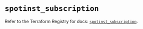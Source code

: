 # `spotinst_subscription`

Refer to the Terraform Registry for docs: [`spotinst_subscription`](https://registry.terraform.io/providers/spotinst/spotinst/1.203.0/docs/resources/subscription).
